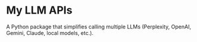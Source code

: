 # My LLM APIs

A Python package that simplifies calling multiple LLMs (Perplexity, OpenAI, Gemini, Claude, local models, etc.).

